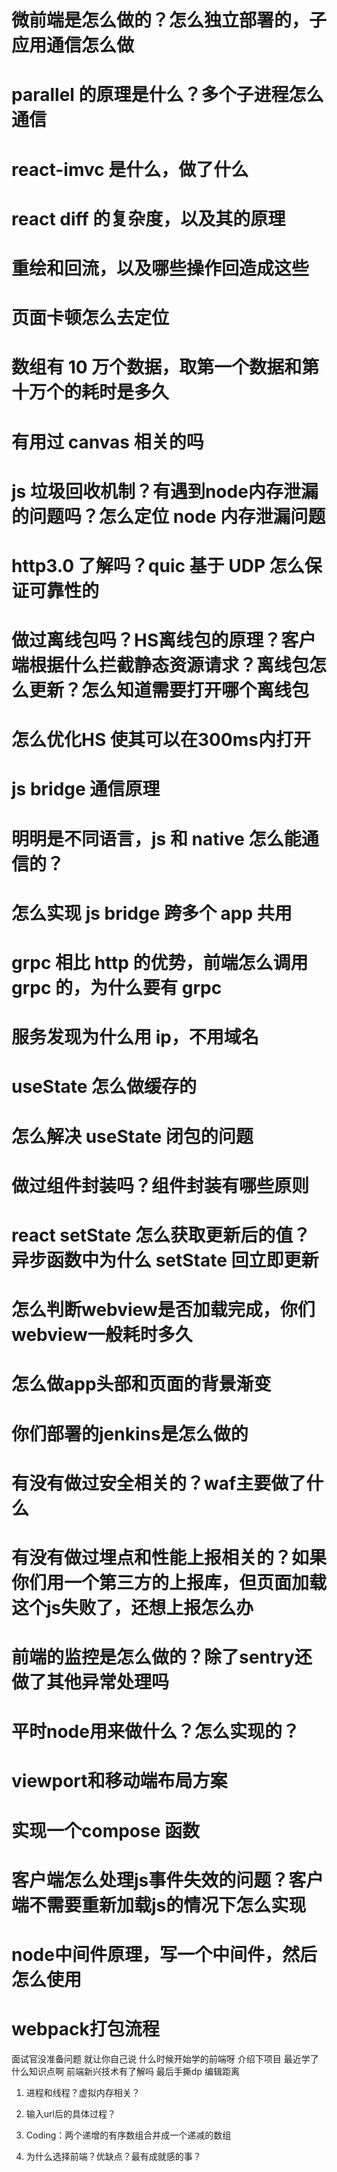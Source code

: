 

# 微前端是怎么做的？怎么独立部署的，子应用通信怎么做

# parallel 的原理是什么？多个子进程怎么通信

# react-imvc 是什么，做了什么

# react diff 的复杂度，以及其的原理

# 重绘和回流，以及哪些操作回造成这些

# 页面卡顿怎么去定位

# 数组有 10 万个数据，取第一个数据和第十万个的耗时是多久

# 有用过 canvas 相关的吗

# js 垃圾回收机制？有遇到node内存泄漏的问题吗？怎么定位 node 内存泄漏问题

# http3.0 了解吗？quic 基于 UDP 怎么保证可靠性的

# 做过离线包吗？HS离线包的原理？客户端根据什么拦截静态资源请求？离线包怎么更新？怎么知道需要打开哪个离线包

# 怎么优化HS 使其可以在300ms内打开

# js bridge 通信原理

# 明明是不同语言，js 和 native 怎么能通信的？

# 怎么实现 js bridge 跨多个 app 共用

# grpc 相比 http 的优势，前端怎么调用 grpc 的，为什么要有 grpc

# 服务发现为什么用 ip，不用域名

# useState 怎么做缓存的

# 怎么解决 useState 闭包的问题

# 做过组件封装吗？组件封装有哪些原则

# react setState 怎么获取更新后的值？异步函数中为什么 setState 回立即更新

# 怎么判断webview是否加载完成，你们webview一般耗时多久

# 怎么做app头部和页面的背景渐变

# 你们部署的jenkins是怎么做的

# 有没有做过安全相关的？waf主要做了什么

# 有没有做过埋点和性能上报相关的？如果你们用一个第三方的上报库，但页面加载这个js失败了，还想上报怎么办

# 前端的监控是怎么做的？除了sentry还做了其他异常处理吗

# 平时node用来做什么？怎么实现的？

# viewport和移动端布局方案

# 实现一个compose 函数

# 客户端怎么处理js事件失效的问题？客户端不需要重新加载js的情况下怎么实现

# node中间件原理，写一个中间件，然后怎么使用

# webpack打包流程

面试官没准备问题  就让你自己说
什么时候开始学的前端呀 
介绍下项目
最近学了什么知识点啊 
前端新兴技术有了解吗
最后手撕dp 编辑距离
1. 进程和线程？虚拟内存相关？

2. 输入url后的具体过程？

3. Coding：两个递增的有序数组合并成一个递减的数组

4. 为什么选择前端？优缺点？最有成就感的事？